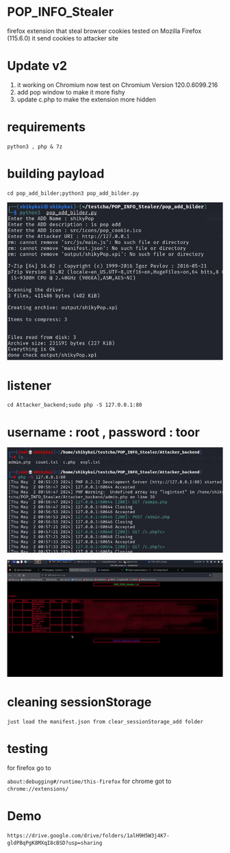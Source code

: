# POP_INFO_Stealer
firefox extension that steal browser cookies 
tested on Mozilla Firefox (115.6.0)
it send cookies to attacker site 


# Update v2
1) it working on Chromium now  test on Chromium Version 120.0.6099.216
2) add pop window to make it more fishy
3) update c.php to make the extension more hidden

# requirements 
`python3
,
php
&
7z`
# building payload
`cd pop_add_bilder;python3 pop_add_bilder.py`


![ building payload](https://raw.githubusercontent.com/shiky8/POP_INFO_Stealer/main/dems/buliding.png)
# listener
`cd Attacker_backend;sudo php -S 127.0.0.1:80`
# username : root , password : toor
![ listener ](https://raw.githubusercontent.com/shiky8/POP_INFO_Stealer/main/dems/listener.png)

![ attacker](https://raw.githubusercontent.com/shiky8/POP_INFO_Stealer/main/dems/attacker.png)

# cleaning sessionStorage
`just load the manifest.json from clear_sessionStorage_add folder`


# testing 

for firefox go to

`about:debugging#/runtime/this-firefox`
for chrome got to 
`chrome://extensions/`

# Demo 
`https://drive.google.com/drive/folders/1alH9H5W3j4K7-gldPBqPgK8MXqI8cBSD?usp=sharing`

